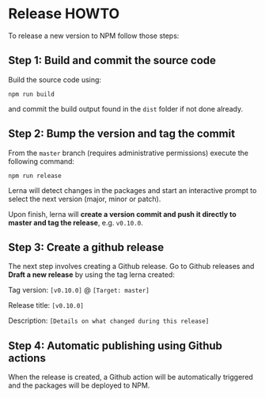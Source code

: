 # Release HOWTO

To release a new version to NPM follow those steps:

## Step 1: Build and commit the source code

Build the source code using:

```npm run build```

and commit the build output found in the `dist` folder if not done already.

## Step 2: Bump the version and tag the commit

From the `master` branch (requires administrative permissions) execute the
following command:

```npm run release```

Lerna will detect changes in the packages and start an interactive prompt to
select the next version (major, minor or patch).

Upon finish, lerna will **create a version commit and push it directly to master and
tag the release**, e.g. `v0.10.0`.

## Step 3: Create a github release

The next step involves creating a Github release. Go to Github releases and
**Draft a new release** by using the tag lerna created:

Tag version: `[v0.10.0]` @ `[Target: master]`

Release title: `[v0.10.0]`

Description: `[Details on what changed during this release]`

## Step 4: Automatic publishing using Github actions

When the release is created, a Github action will be automatically triggered
and the packages will be deployed to NPM.
